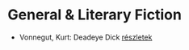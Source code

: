 # General & Literary Fiction

- Vonnegut, Kurt: Deadeye Dick [részletek](../_details/Vonnegut%2C%20Kurt.md#id_1616)
